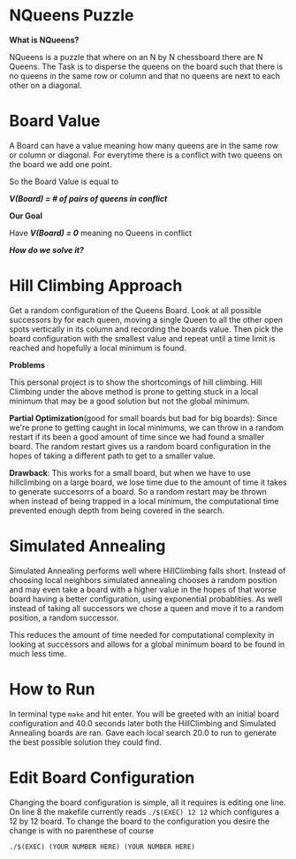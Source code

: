 # NQueens Puzzle

**What is NQueens?** 

NQueens is a puzzle that where on an N by N chessboard there are N Queens. The Task is to disperse the queens on the board such that there is no queens in the same row or column and that no queens are next to each other on a diagonal.

# Board Value 

A Board can have a value meaning how many queens are in the same row or column or diagonal. For everytime there is a conflict with two queens on the board we add one point. 

So the Board Value is equal to

***V(Board) = # of pairs of queens in conflict***

**Our Goal**

Have ***V(Board) = 0*** meaning no Queens in conflict


***How do we solve it?***

# Hill Climbing Approach

Get a random configuration of the Queens Board. Look at all possible successors by for each queen, moving a single Queen to all the other open spots vertically in its column and recording the boards value. Then pick the board configuration with the smallest value and repeat until a time limit is reached and hopefully a local minimum is found.

**Problems**

This personal project is to show the shortcomings of hill climbing. Hill Climbing under the above method is prone to getting stuck in a local minimum that may be a good solution but not the global minimum.

**Partial Optimization**(good for small boards but bad for big boards):
Since we're prone to getting caught in local minimums, we can throw in a random restart if its been a good amount of time since we had found a smaller board. The random restart gives us a random board configuration in the hopes of taking a different path to get to a smaller value.

**Drawback**:
This works for a small board, but when we have to use hillclimbing on a large board, we lose time due to the amount of time it takes to generate succesorrs of a board. So a random restart may be thrown when instead of being trapped in a local minimum, the computational time prevented enough depth from being covered in the search.

# Simulated Annealing 
Simulated Annealing performs well where HillClimbing falls short. Instead of choosing local neighbors simulated annealing chooses a random position and may even take a board with a higher value in the hopes of that worse board having a better configuration, using exponential probablities. As well instead of taking all successors we chose a queen and move it to a random position, a random successor.

This reduces the amount of time needed for computational complexity in looking at successors and allows for a global minimum board to be found in much less time.

# How to Run 

In terminal type `make` and hit enter. You will be greeted with an initial board configuration and 40.0 seconds later both the HillClimbing and Simulated Annealing boards are ran. Gave each local search 20.0 to run to generate the best possible solution they could find.

# Edit Board Configuration

Changing the board configuration is simple, all it requires is editing one line.
On line 8 the makefile currently reads `./$(EXEC) 12 12` which configures a 12 by 12 board. To change the board to the configuration you desire the change is with no parenthese of course

`./$(EXEC) (YOUR NUMBER HERE) (YOUR NUMBER HERE)`
